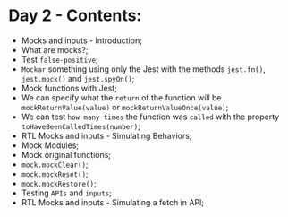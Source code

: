 # Day 2 - Contents: 

* Mocks and inputs - Introduction; 
* What are mocks?; 
* Test `false-positive`; 
* `Mockar` something using only the Jest with the methods `jest.fn()`, `jest.mock()` and `jest.spyOn()`; 
* Mock functions with Jest; 
* We can specify what the `return` of the function will be `mockReturnValue(value)` or `mockReturnValueOnce(value)`; 
* We can test `how many times` the function was `called` with the property `toHaveBeenCalledTimes(number)`; 
* RTL Mocks and inputs - Simulating Behaviors; 
* Mock Modules; 
* Mock original functions; 
* `mock.mockClear()`; 
* `mock.mockReset()`; 
* `mock.mockRestore()`; 
* Testing `APIs` and `inputs`; 
* RTL Mocks and inputs - Simulating a fetch in API; 
